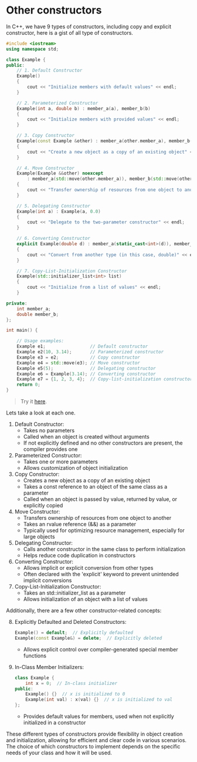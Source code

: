 # Other constructors

In C++, we have 9 types of constructors, including copy and explicit constructor, here is a gist of all type of constructors.

```cpp
#include <iostream>
using namespace std;

class Example {
public:
    // 1. Default Constructor
    Example()
    {
        cout << "Initialize members with default values" << endl;
    }

    // 2. Parameterized Constructor
    Example(int a, double b) : member_a(a), member_b(b)
    {
        cout << "Initialize members with provided values" << endl;
    }

    // 3. Copy Constructor
    Example(const Example &other) : member_a(other.member_a), member_b(other.member_b)
    {
        cout << "Create a new object as a copy of an existing object" << endl;
    }

    // 4. Move Constructor
    Example(Example &&other) noexcept
        : member_a(std::move(other.member_a)), member_b(std::move(other.member_b))
    {
        cout << "Transfer ownership of resources from one object to another" << endl;
    }

    // 5. Delegating Constructor
    Example(int a) : Example(a, 0.0)
    {
        cout << "Delegate to the two-parameter constructor" << endl;
    }

    // 6. Converting Constructor
    explicit Example(double d) : member_a(static_cast<int>(d)), member_b(d)
    {
        cout << "Convert from another type (in this case, double)" << endl;
    }

    // 7. Copy-List-Initialization Constructor
    Example(std::initializer_list<int> list)
    {
        cout << "Initialize from a list of values" << endl;
    }

private:
    int member_a;
    double member_b;
};

int main() {

    // Usage examples:
    Example e1;                 // Default constructor
    Example e2(10, 3.14);       // Parameterized constructor
    Example e3 = e2;            // Copy constructor
    Example e4 = std::move(e3); // Move constructor
    Example e5(5);              // Delegating constructor
    Example e6 = Example(3.14); // Converting constructor
    Example e7 = {1, 2, 3, 4};  // Copy-list-initialization constructor
    return 0;
}
```

> Try it [here](https://onecompiler.com/cpp/42nfmf96r).

Lets take a look at each one.

1. Default Constructor:
   * Takes no parameters
   * Called when an object is created without arguments
   * If not explicitly defined and no other constructors are present, the compiler provides one
2. Parameterized Constructor:
   * Takes one or more parameters
   * Allows customization of object initialization
3. Copy Constructor:
   * Creates a new object as a copy of an existing object
   * Takes a const reference to an object of the same class as a parameter
   * Called when an object is passed by value, returned by value, or explicitly copied
4. Move Constructor:
   * Transfers ownership of resources from one object to another
   * Takes an rvalue reference (&&) as a parameter
   * Typically used for optimizing resource management, especially for large objects
5. Delegating Constructor:
   * Calls another constructor in the same class to perform initialization
   * Helps reduce code duplication in constructors
6. Converting Constructor:
   * Allows implicit or explicit conversion from other types
   * Often declared with the 'explicit' keyword to prevent unintended implicit conversions
7. Copy-List-Initialization Constructor:
   * Takes an std::initializer\_list as a parameter
   * Allows initialization of an object with a list of values

Additionally, there are a few other constructor-related concepts:

8.  Explicitly Defaulted and Deleted Constructors:

    ```cpp
    Example() = default;  // Explicitly defaulted
    Example(const Example&) = delete;  // Explicitly deleted
    ```

    * Allows explicit control over compiler-generated special member functions
9.  In-Class Member Initializers:

    ```cpp
    class Example {
        int x = 0;  // In-class initializer
    public:
        Example() {}  // x is initialized to 0
        Example(int val) : x(val) {}  // x is initialized to val
    };
    ```

    * Provides default values for members, used when not explicitly initialized in a constructor

These different types of constructors provide flexibility in object creation and initialization, allowing for efficient and clear code in various scenarios. The choice of which constructors to implement depends on the specific needs of your class and how it will be used.
